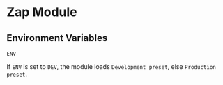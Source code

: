 # Zap Module

## Environment Variables

```
ENV
```

If `ENV` is set to `DEV`, the module loads `Development preset`, else `Production preset`. 
